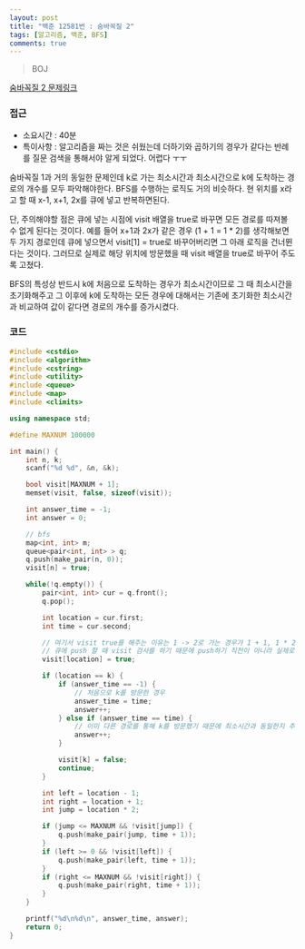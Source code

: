 ```yaml
---
layout: post
title: "백준 12581번 : 숨바꼭질 2"
tags: [알고리즘, 백준, BFS]
comments: true
---
```


> BOJ  

[숨바꼭질 2 문제링크](https://www.acmicpc.net/problem/12581)  

### 접근  
- 소요시간 : 40분  
- 특이사항 : 알고리즘을 짜는 것은 쉬웠는데 더하기와 곱하기의 경우가 같다는 반례를 질문 검색을 통해서야 알게 되었다. 어렵다 ㅜㅜ  

숨바꼭질 1과 거의 동일한 문제인데 k로 가는 최소시간과 최소시간으로 k에 도착하는 경로의 개수를 모두 파악해야한다. BFS를 수행하는 로직도 거의 비슷하다. 현 위치를 x라고 할 때 x-1, x+1, 2x를 큐에 넣고 반복하면된다.  

단, 주의해야할 점은 큐에 넣는 시점에 visit 배열을 true로 바꾸면 모든 경로를 따져볼 수 없게 된다는 것이다. 예를 들어 x+1과 2x가 같은 경우 (1 + 1 = 1 * 2)를 생각해보면 두 가지 경로인데 큐에 넣으면서 visit[1] = true로 바꾸어버리면 그 아래 로직을 건너뛴다는 것이다. 그러므로 실제로 해당 위치에 방문했을 때 visit 배열을 true로 바꾸어 주도록 고쳤다.  

BFS의 특성상 반드시 k에 처음으로 도착하는 경우가 최소시간이므로 그 때 최소시간을 초기화해주고 그 이후에 k에 도착하는 모든 경우에 대해서는 기존에 초기화한 최소시간과 비교하여 값이 같다면 경로의 개수를 증가시켰다.  

### 코드  
~~~c++
#include <cstdio>
#include <algorithm>
#include <cstring>
#include <utility>
#include <queue>
#include <map>
#include <climits>

using namespace std;

#define MAXNUM 100000

int main() {
    int n, k;
    scanf("%d %d", &n, &k);

    bool visit[MAXNUM + 1];
    memset(visit, false, sizeof(visit));

    int answer_time = -1;
    int answer = 0;

    // bfs
    map<int, int> m;
    queue<pair<int, int> > q;
    q.push(make_pair(n, 0));
    visit[n] = true;

    while(!q.empty()) {
        pair<int, int> cur = q.front();
        q.pop();

        int location = cur.first;
        int time = cur.second;

        // 여기서 visit true를 해주는 이유는 1 -> 2로 가는 경우가 1 + 1, 1 * 2가 있기 때문이다
        // 큐에 push 할 때 visit 검사를 하기 때문에 push하기 직전이 아니라 실제로 방문 했을 때 true로 해주어야 다른 경로로 카운트 가능하다
        visit[location] = true;

        if (location == k) {
            if (answer_time == -1) {
                // 처음으로 k를 방문한 경우
                answer_time = time;
                answer++;
            } else if (answer_time == time) {
                // 이미 다른 경로를 통해 k를 방문했기 때문에 최소시간과 동일한지 추가적으로 검사
                answer++;
            }

            visit[k] = false;
            continue;
        }

        int left = location - 1;
        int right = location + 1;
        int jump = location * 2;

        if (jump <= MAXNUM && !visit[jump]) {
            q.push(make_pair(jump, time + 1));
        }
        if (left >= 0 && !visit[left]) {
            q.push(make_pair(left, time + 1));
        }
        if (right <= MAXNUM && !visit[right]) {
            q.push(make_pair(right, time + 1));
        }
    }

    printf("%d\n%d\n", answer_time, answer);
    return 0;
}
~~~
